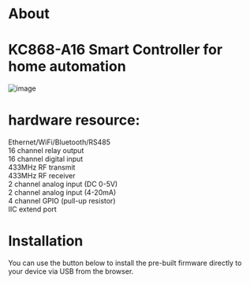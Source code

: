 # About

# KC868-A16 Smart Controller for home automation  
![image](https://www.kincony.com/images/KC868-A16/kc868-a16_ESP32_relay.jpg)  

# hardware resource:  

Ethernet/WiFi/Bluetooth/RS485  
16 channel relay output  
16 channel digital input  
433MHz RF transmit  
433MHz RF receiver  
2 channel analog input (DC 0-5V)  
2 channel analog input (4-20mA)  
4 channel GPIO (pull-up resistor)  
IIC extend port  

# Installation

You can use the button below to install the pre-built firmware directly to your device via USB from the browser.

<esp-web-install-button manifest="./manifest.json"></esp-web-install-button>

<script type="module" src="https://unpkg.com/esp-web-tools@5.2.0/dist/web/install-button.js?module"></script>
